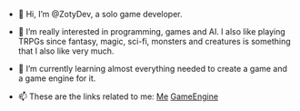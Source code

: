 - 👋 Hi, I’m @ZotyDev, a solo game developer.
- 👀 I’m really interested in programming, games and AI. I also like playing TRPGs since fantasy, magic, sci-fi, monsters and creatures is something that I also like very much.
- 🌱 I’m currently learning almost everything needed to create a game and a game engine for it.

- 📫 These are the links related to me:
[Me](https://zoty.dev)
[GameEngine](http://unnamedengine.com)
